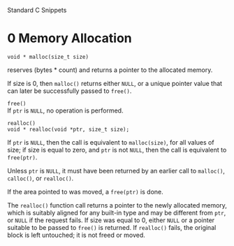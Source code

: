 Standard C Snippets

0 Memory Allocation
===================
`void * malloc(size_t size)`

reserves (bytes * count) and returns a pointer to the allocated memory.

If size is 0, then `malloc()` returns either `NULL`,
or a unique pointer value that can later be successfully passed to `free()`.

`free()`  
If `ptr` is `NULL`, no operation is performed.


`realloc()`  
`void * realloc(void *ptr, size_t size);`

If  `ptr`  is  `NULL`,  then the call is equivalent to `malloc(size)`,
for all values of size; if size is equal to zero, and `ptr` is
not  `NULL`,  then  the  call  is equivalent to `free(ptr)`.

Unless `ptr` is `NULL`, it must have been returned by an earlier call to  `malloc()`, `calloc()`,  or `realloc()`.

If the area pointed to was moved, a `free(ptr)` is done.

The `realloc()` function call returns a pointer to the newly allocated memory,
which is suitably aligned for any built-in type and  may  be  different
from `ptr`, or `NULL` if the request fails.  If size was equal to 0, either
`NULL` or a pointer suitable to be passed  to  `free()`  is  returned.   If
`realloc()` fails, the original block is left untouched; it is not freed
or moved.

